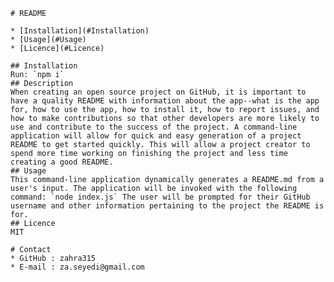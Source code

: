 
    # README
    
    * [Installation](#Installation)
    * [Usage](#Usage)
    * [Licence](#Licence)
    
    ## Installation
    Run: `npm i`
    ## Description
    When creating an open source project on GitHub, it is important to have a quality README with information about the app--what is the app for, how to use the app, how to install it, how to report issues, and how to make contributions so that other developers are more likely to use and contribute to the success of the project. A command-line application will allow for quick and easy generation of a project README to get started quickly. This will allow a project creator to spend more time working on finishing the project and less time creating a good README.
    ## Usage
    This command-line application dynamically generates a README.md from a user's input. The application will be invoked with the following command: `node index.js` The user will be prompted for their GitHub username and other information pertaining to the project the README is for.
    ## Licence
    MIT

    # Contact
    * GitHub : zahra315
    * E-mail : za.seyedi@gmail.com
    